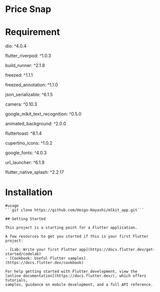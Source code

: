 # Price Snap

# Requirement
  dio: ^4.0.4
  
  flutter_riverpod: ^1.0.3
  
  build_runner: ^2.1.8
  
  freezed: ^1.1.1
  
  freezed_annotation: ^1.1.0
  
  json_serializable: ^6.1.5
  
  camera: ^0.10.3
  
  google_mlkit_text_recognition: ^0.5.0
  
  animated_background: ^2.0.0
  
  fluttertoast: ^8.1.4
  
  cupertino_icons: ^1.0.2
  
  google_fonts: ^4.0.3
  
  url_launcher: ^6.1.9
  
  flutter_native_splash: ^2.2.17
  
# Installation
```flutter pub get
#usage
```git clone https://github.com/Heigo-Hayashi/mlkit_app.git```

## Getting Started

This project is a starting point for a Flutter application.

A few resources to get you started if this is your first Flutter project:

- [Lab: Write your first Flutter app](https://docs.flutter.dev/get-started/codelab)
- [Cookbook: Useful Flutter samples](https://docs.flutter.dev/cookbook)

For help getting started with Flutter development, view the
[online documentation](https://docs.flutter.dev/), which offers tutorials,
samples, guidance on mobile development, and a full API reference.
